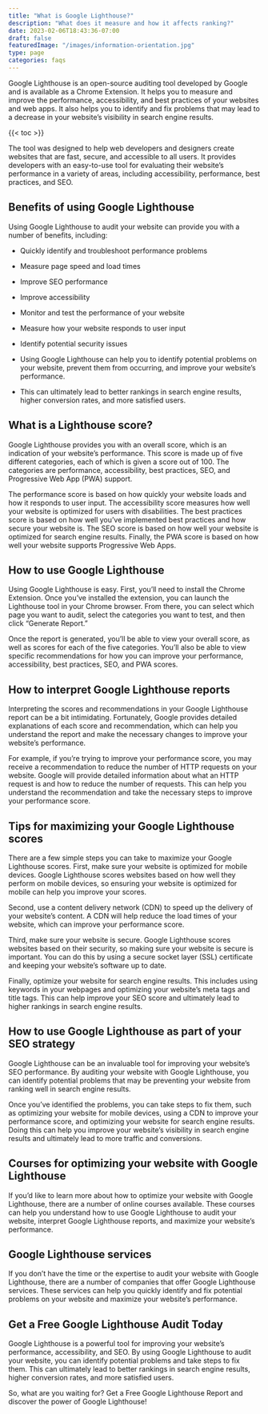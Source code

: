 ```yaml
---
title: "What is Google Lighthouse?"
description: "What does it measure and how it affects ranking?"
date: 2023-02-06T18:43:36-07:00
draft: false
featuredImage: "/images/information-orientation.jpg"
type: page
categories: faqs
---
```


Google Lighthouse is an open-source auditing tool developed by Google and is available as a Chrome Extension. It helps you to measure and improve the performance, accessibility, and best practices of your websites and web apps. It also helps you to identify and fix problems that may lead to a decrease in your website’s visibility in search engine results.

{{< toc >}}

The tool was designed to help web developers and designers create websites that are fast, secure, and accessible to all users. It provides developers with an easy-to-use tool for evaluating their website’s performance in a variety of areas, including accessibility, performance, best practices, and SEO.

## Benefits of using Google Lighthouse
Using Google Lighthouse to audit your website can provide you with a number of benefits, including:

- Quickly identify and troubleshoot performance problems

- Measure page speed and load times

- Improve SEO performance

- Improve accessibility

- Monitor and test the performance of your website

- Measure how your website responds to user input

- Identify potential security issues

- Using Google Lighthouse can help you to identify potential problems on your website, prevent them from occurring, and improve your website’s performance.

- This can ultimately lead to better rankings in search engine results, higher conversion rates, and more satisfied users.

## What is a Lighthouse score?
Google Lighthouse provides you with an overall score, which is an indication of your website’s performance. This score is made up of five different categories, each of which is given a score out of 100. The categories are performance, accessibility, best practices, SEO, and Progressive Web App (PWA) support.

The performance score is based on how quickly your website loads and how it responds to user input. The accessibility score measures how well your website is optimized for users with disabilities. The best practices score is based on how well you’ve implemented best practices and how secure your website is. The SEO score is based on how well your website is optimized for search engine results. Finally, the PWA score is based on how well your website supports Progressive Web Apps.

## How to use Google Lighthouse
Using Google Lighthouse is easy. First, you’ll need to install the Chrome Extension. Once you’ve installed the extension, you can launch the Lighthouse tool in your Chrome browser. From there, you can select which page you want to audit, select the categories you want to test, and then click “Generate Report.”

Once the report is generated, you’ll be able to view your overall score, as well as scores for each of the five categories. You’ll also be able to view specific recommendations for how you can improve your performance, accessibility, best practices, SEO, and PWA scores.

## How to interpret Google Lighthouse reports
Interpreting the scores and recommendations in your Google Lighthouse report can be a bit intimidating. Fortunately, Google provides detailed explanations of each score and recommendation, which can help you understand the report and make the necessary changes to improve your website’s performance.

For example, if you’re trying to improve your performance score, you may receive a recommendation to reduce the number of HTTP requests on your website. Google will provide detailed information about what an HTTP request is and how to reduce the number of requests. This can help you understand the recommendation and take the necessary steps to improve your performance score.

## Tips for maximizing your Google Lighthouse scores
There are a few simple steps you can take to maximize your Google Lighthouse scores. First, make sure your website is optimized for mobile devices. Google Lighthouse scores websites based on how well they perform on mobile devices, so ensuring your website is optimized for mobile can help you improve your scores.

Second, use a content delivery network (CDN) to speed up the delivery of your website’s content. A CDN will help reduce the load times of your website, which can improve your performance score.

Third, make sure your website is secure. Google Lighthouse scores websites based on their security, so making sure your website is secure is important. You can do this by using a secure socket layer (SSL) certificate and keeping your website’s software up to date.

Finally, optimize your website for search engine results. This includes using keywords in your webpages and optimizing your website’s meta tags and title tags. This can help improve your SEO score and ultimately lead to higher rankings in search engine results.

## How to use Google Lighthouse as part of your SEO strategy
Google Lighthouse can be an invaluable tool for improving your website’s SEO performance. By auditing your website with Google Lighthouse, you can identify potential problems that may be preventing your website from ranking well in search engine results.

Once you’ve identified the problems, you can take steps to fix them, such as optimizing your website for mobile devices, using a CDN to improve your performance score, and optimizing your website for search engine results. Doing this can help you improve your website’s visibility in search engine results and ultimately lead to more traffic and conversions.

## Courses for optimizing your website with Google Lighthouse
If you’d like to learn more about how to optimize your website with Google Lighthouse, there are a number of online courses available. These courses can help you understand how to use Google Lighthouse to audit your website, interpret Google Lighthouse reports, and maximize your website’s performance.

## Google Lighthouse services
If you don’t have the time or the expertise to audit your website with Google Lighthouse, there are a number of companies that offer Google Lighthouse services. These services can help you quickly identify and fix potential problems on your website and maximize your website’s performance.

## Get a Free Google Lighthouse Audit Today
Google Lighthouse is a powerful tool for improving your website’s performance, accessibility, and SEO. By using Google Lighthouse to audit your website, you can identify potential problems and take steps to fix them. This can ultimately lead to better rankings in search engine results, higher conversion rates, and more satisfied users.

So, what are you waiting for? Get a Free Google Lighthouse Report and discover the power of Google Lighthouse!